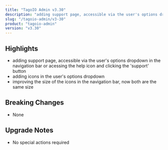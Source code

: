 ```yaml
---
title: "TagoIO Admin v3.30"
description: "adding support page, accessible via the user's options dropdown in the navigation bar or acessing the help icon and clicking the 'support' button"
slug: "/tagoio-admin/v3-30"
product: "tagoio-admin"
version: "v3.30"
---
```


## Highlights

- adding support page, accessible via the user's options dropdown in the navigation bar or acessing the help icon and clicking the 'support' button
- adding icons in the user's options dropdown
- improving the size of the icons in the navigation bar, now both are the same size

## Breaking Changes

- None

## Upgrade Notes

- No special actions required
